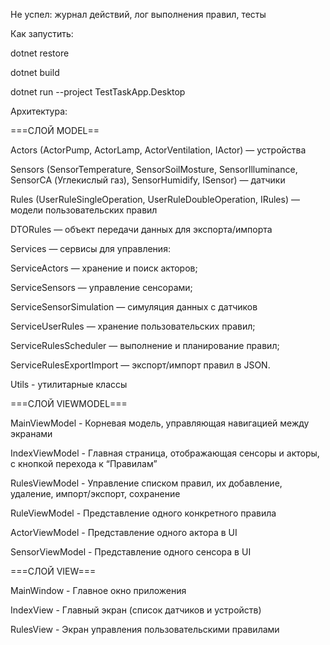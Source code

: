 Не успел: журнал действий, лог выполнения правил, тесты


Как запустить:

dotnet restore

dotnet build

dotnet run --project TestTaskApp.Desktop


Архитектура:

===СЛОЙ MODEL==

Actors (ActorPump, ActorLamp, ActorVentilation, IActor) — устройства

Sensors (SensorTemperature, SensorSoilMosture, SensorIlluminance, SensorCA (Углекислый газ), SensorHumidify, ISensor) — датчики

Rules (UserRuleSingleOperation, UserRuleDoubleOperation, IRules) — модели пользовательских правил

DTORules — объект передачи данных для экспорта/импорта

Services — сервисы для управления:

ServiceActors — хранение и поиск акторов;

ServiceSensors — управление сенсорами;

ServiceSensorSimulation — симуляция данных с датчиков

ServiceUserRules — хранение пользовательских правил;

ServiceRulesScheduler — выполнение и планирование правил;

ServiceRulesExportImport — экспорт/импорт правил  в JSON.

Utils - утилитарные классы


===СЛОЙ VIEWMODEL===

MainViewModel - Корневая модель, управляющая навигацией между экранами

IndexViewModel - Главная страница, отображающая сенсоры и акторы, с кнопкой перехода к “Правилам”

RulesViewModel - Управление списком правил, их добавление, удаление, импорт/экспорт, сохранение

RuleViewModel - Представление одного конкретного правила

ActorViewModel - Представление одного актора в UI

SensorViewModel - Представление одного сенсора в UI


===СЛОЙ VIEW===

MainWindow - Главное окно приложения

IndexView - Главный экран (список датчиков и устройств)

RulesView - Экран управления пользовательскими правилами

